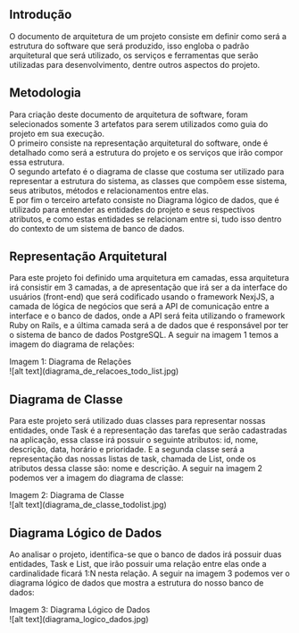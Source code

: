 ## Introdução
O documento de arquitetura de um projeto consiste em definir como será a estrutura do software que será produzido, isso engloba o padrão arquitetural que será utilizado, os serviços e ferramentas que serão utilizadas para desenvolvimento, dentre outros aspectos do projeto.

## Metodologia
Para criação deste documento de arquitetura de software, foram selecionados somente 3 artefatos para serem utilizados como guia do projeto em sua execução.  
O primeiro consiste na representação arquitetural do software, onde é detalhado como será a estrutura do projeto e os serviços que irão compor essa estrutura.  
O segundo artefato é o diagrama de classe que costuma ser utilizado para representar a estrutura do sistema, as classes que compõem esse sistema, seus atributos, métodos e relacionamentos entre elas.  
E por fim o terceiro artefato consiste no Diagrama lógico de dados, que é utilizado para entender as entidades do projeto e seus respectivos atributos, e como estas entidades se relacionam entre si, tudo isso dentro do contexto de um sistema de banco de dados.

## Representação Arquitetural
Para este projeto foi definido uma arquitetura em camadas, essa arquitetura irá consistir em 3 camadas, a de apresentação que irá ser a da interface do usuários (front-end) que será codificado usando o framework NexjJS, a camada de lógica de negócios que será a API de comunicação entre a interface e o banco de dados, onde a API será feita utilizando o framework Ruby on Rails, e a última camada será a de dados que é responsável por ter o sistema de banco de dados PostgreSQL. A seguir na imagem 1 temos a imagem do diagrama de relações:  

<figcaption>Imagem 1: Diagrama de Relações</figcaption>
![alt text](diagrama_de_relacoes_todo_list.jpg)

## Diagrama de Classe
Para este projeto será utilizado duas classes para representar nossas entidades, onde Task é a representação das tarefas que serão cadastradas na aplicação, essa classe irá possuir o seguinte atributos: id, nome, descrição, data, horário e prioridade. E a segunda classe será a representação das nossas listas de task, chamada de List, onde os atributos dessa classe são: nome e descrição. A seguir na imagem 2 podemos ver a imagem do diagrama de classe:  

<figcaption>Imagem 2: Diagrama de Classe</figcaption>
![alt text](diagrama_de_classe_todolist.jpg)

## Diagrama Lógico de Dados
Ao analisar o projeto, identifica-se que o banco de dados irá possuir duas entidades, Task e List, que irão possuir uma relação entre elas onde a cardinalidade ficará 1:N nesta relação. A seguir na imagem 3 podemos ver o diagrama lógico de dados que mostra a estrutura do nosso banco de dados:

<figcaption>Imagem 3: Diagrama Lógico de Dados</figcaption>
![alt text](diagrama_logico_dados.jpg)
